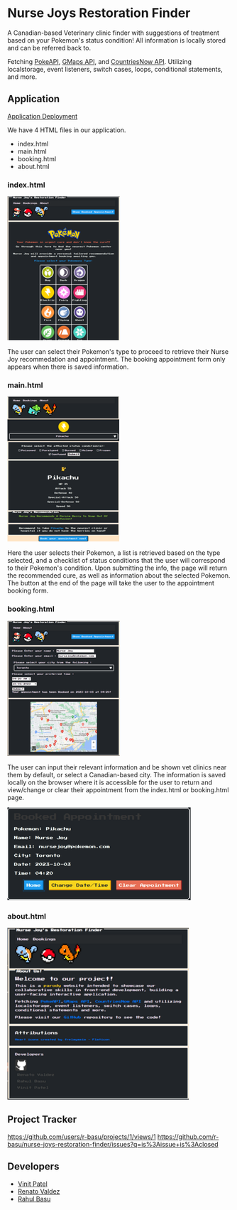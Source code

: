 # Nurse Joys Restoration Finder

A Canadian-based Veterinary clinic finder with suggestions of treatment based on your Pokemon's status condition! All information is locally stored and can be referred back to.

Fetching [PokeAPI](https://pokeapi.co/docs/v2), [GMaps API](https://developers.google.com/maps/documentation/embed/quickstart), and [CountriesNow API](https://countriesnow.space/). Utilizing localstorage, event listeners, switch cases, loops, conditional statements, and more.

## Application 
[Application Deployment](https://r-basu.github.io/nurse-joys-restoration-finder)

We have 4 HTML files in our application.

- index.html
- main.html
- booking.html
- about.html

### index.html
![This is our website's homepage](./assets/images/index.png)

The user can select their Pokemon's type to proceed to retrieve their Nurse Joy recommedation and appointment. The booking appointment form only appears when there is saved information.

### main.html
![The core of the application](./assets/images/main.png)

Here the user selects their Pokemon, a list is retrieved based on the type selected, and a checklist of status conditions that the user will correspond to their Pokemon's condition. Upon submitting the info, the page will return the recommended cure, as well as information about the selected Pokemon. The button at the end of the page will take the user to the appointment booking form. 

### booking.html
![The appointment form](./assets/images/booking.png)

The user can input their relevant information and be shown vet clinics near them by default, or select a Canadian-based city. The information is saved locally on the browser where it is accessible for the user to return and view/change or clear their appointment from the index.html or booking.html page.

![Saved appointment information](./assets/images/appt.png)

### about.html
![About page detailing API's, skills and attributions used](./assets/images/about.png)

## Project Tracker
https://github.com/users/r-basu/projects/1/views/1
https://github.com/r-basu/nurse-joys-restoration-finder/issues?q=is%3Aissue+is%3Aclosed

## Developers

* [Vinit Patel](https://github.com/vinitp2)
* [Renato Valdez](https://github.com/Ren3546)
* [Rahul Basu](https://github.com/r-basu)


